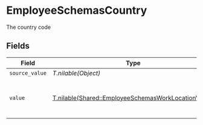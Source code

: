 # EmployeeSchemasCountry

The country code


## Fields

| Field                                                                                                          | Type                                                                                                           | Required                                                                                                       | Description                                                                                                    | Example                                                                                                        |
| -------------------------------------------------------------------------------------------------------------- | -------------------------------------------------------------------------------------------------------------- | -------------------------------------------------------------------------------------------------------------- | -------------------------------------------------------------------------------------------------------------- | -------------------------------------------------------------------------------------------------------------- |
| `source_value`                                                                                                 | *T.nilable(Object)*                                                                                            | :heavy_minus_sign:                                                                                             | N/A                                                                                                            |                                                                                                                |
| `value`                                                                                                        | [T.nilable(Shared::EmployeeSchemasWorkLocationValue)](../../models/shared/employeeschemasworklocationvalue.md) | :heavy_minus_sign:                                                                                             | The ISO3166-1 Alpha2 Code of the Country                                                                       | US                                                                                                             |